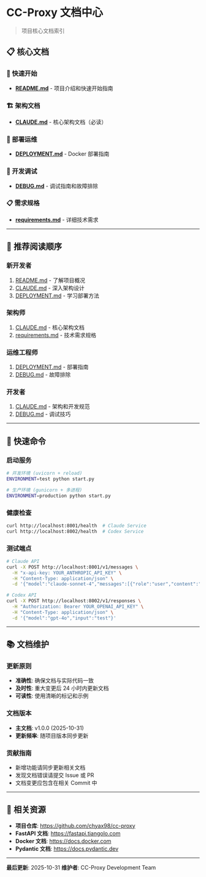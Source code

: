# CC-Proxy 文档中心

> 项目核心文档索引

## 📋 核心文档

### 🚀 快速开始
- **[README.md](../README.md)** - 项目介绍和快速开始指南

### 🏗️ 架构文档
- **[CLAUDE.md](CLAUDE.md)** - 核心架构文档（必读）

### 🚀 部署运维
- **[DEPLOYMENT.md](DEPLOYMENT.md)** - Docker 部署指南

### 🔧 开发调试
- **[DEBUG.md](DEBUG.md)** - 调试指南和故障排除

### 📋 需求规格
- **[requirements.md](requirements.md)** - 详细技术需求

---

## 📖 推荐阅读顺序

### 新开发者
1. [README.md](../README.md) - 了解项目概况
2. [CLAUDE.md](CLAUDE.md) - 深入架构设计
3. [DEPLOYMENT.md](DEPLOYMENT.md) - 学习部署方法

### 架构师
1. [CLAUDE.md](CLAUDE.md) - 核心架构文档
2. [requirements.md](requirements.md) - 技术需求规格

### 运维工程师
1. [DEPLOYMENT.md](DEPLOYMENT.md) - 部署指南
2. [DEBUG.md](DEBUG.md) - 故障排除

### 开发者
1. [CLAUDE.md](CLAUDE.md) - 架构和开发规范
2. [DEBUG.md](DEBUG.md) - 调试技巧

---

## 🚀 快速命令

### 启动服务
```bash
# 开发环境 (uvicorn + reload)
ENVIRONMENT=test python start.py

# 生产环境 (gunicorn + 多进程)
ENVIRONMENT=production python start.py
```

### 健康检查
```bash
curl http://localhost:8001/health  # Claude Service
curl http://localhost:8002/health  # Codex Service
```

### 测试端点
```bash
# Claude API
curl -X POST http://localhost:8001/v1/messages \
  -H "x-api-key: YOUR_ANTHROPIC_API_KEY" \
  -H "Content-Type: application/json" \
  -d '{"model":"claude-sonnet-4","messages":[{"role":"user","content":"test"}]}'

# Codex API
curl -X POST http://localhost:8002/v1/responses \
  -H "Authorization: Bearer YOUR_OPENAI_API_KEY" \
  -H "Content-Type: application/json" \
  -d '{"model":"gpt-4o","input":"test"}'
```

---

## 📚 文档维护

### 更新原则
- **准确性**: 确保文档与实际代码一致
- **及时性**: 重大变更后 24 小时内更新文档
- **可读性**: 使用清晰的标记和示例

### 文档版本
- **主文档**: v1.0.0 (2025-10-31)
- **更新频率**: 随项目版本同步更新

### 贡献指南
- 新增功能请同步更新相关文档
- 发现文档错误请提交 Issue 或 PR
- 文档变更应包含在相关 Commit 中

---

## 🔗 相关资源

- **项目仓库**: https://github.com/chyax98/cc-proxy
- **FastAPI 文档**: https://fastapi.tiangolo.com
- **Docker 文档**: https://docs.docker.com
- **Pydantic 文档**: https://docs.pydantic.dev

---

**最后更新**: 2025-10-31
**维护者**: CC-Proxy Development Team